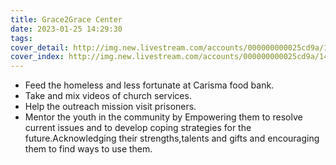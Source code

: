 ```yaml
---
title: Grace2Grace Center                                                                          
date: 2023-01-25 14:29:30
tags:
cover_detail: http://img.new.livestream.com/accounts/000000000025cd9a/14f09e9e-364a-4903-b0a7-220642b8457f.jpg
cover_index: http://img.new.livestream.com/accounts/000000000025cd9a/14f09e9e-364a-4903-b0a7-220642b8457f.jpg
---
```



- Feed the homeless and less fortunate at Carisma food bank.
- Take and mix videos of church services.
- Help the outreach mission visit prisoners.
- Mentor the youth in the community by Empowering them to resolve current issues and to develop coping strategies for the future.Acknowledging their strengths,talents and gifts and encouraging them to find ways to use them.
